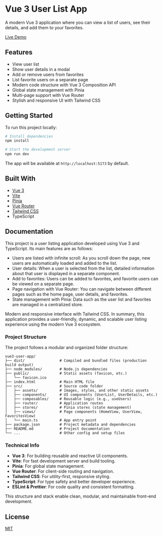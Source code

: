 # Vue 3 User List App

A modern Vue 3 application where you can view a list of users, see their details, and add them to your favorites.

[Live Demo](https://user-list-vue3.netlify.app/)

## Features
- View user list
- Show user details in a modal
- Add or remove users from favorites
- List favorite users on a separate page
- Modern code structure with Vue 3 Composition API
- Global state management with Pinia
- Multi-page support with Vue Router
- Stylish and responsive UI with Tailwind CSS

## Getting Started

To run this project locally:

```bash
# Install dependencies
npm install

# Start the development server
npm run dev
```

The app will be available at `http://localhost:5173` by default.

## Built With
- [Vue 3](https://vuejs.org/)
- [Vite](https://vitejs.dev/)
- [Pinia](https://pinia.vuejs.org/)
- [Vue Router](https://router.vuejs.org/)
- [Tailwind CSS](https://tailwindcss.com/)
- TypeScript


## Documentation

This project is a user listing application developed using Vue 3 and TypeScript. Its main features are as follows:

- Users are listed with infinite scroll: As you scroll down the page, new users are automatically loaded and added to the list.
- User details: When a user is selected from the list, detailed information about that user is displayed in a separate component.
- Add to favorites: Users can be added to favorites, and favorite users can be viewed on a separate page.
- Page navigation with Vue Router: You can navigate between different pages such as the home page, user details, and favorites.
- State management with Pinia: Data such as the user list and favorites are managed in a centralized store.

Modern and responsive interface with Tailwind CSS. In summary, this application provides a user-friendly, dynamic, and scalable user listing experience using the modern Vue 3 ecosystem.

### Project Structure

The project follows a modular and organized folder structure:

```
vue3-user-app/
├── dist/                # Compiled and bundled files (production build output)
├── node_modules/        # Node.js dependencies
├── public/              # Static assets (favicon, etc.)
│   └── favicon.ico
├── index.html           # Main HTML file
├── src/                 # Source code folder
│   ├── assets/          # Images, styles, and other static assets
│   ├── components/      # UI components (UserList, UserDetails, etc.)
│   ├── composables/     # Reusable logic (e.g., useUsers)
│   ├── router/          # Application routes
│   ├── stores/          # Pinia stores (state management)
│   ├── views/           # Page components (HomeView, UserView, FavoritesView)
│   └── main.ts          # App entry point
├── package.json         # Project metadata and dependencies
├── README.md            # Project documentation
└── ...                  # Other config and setup files
```

### Technical Info

- **Vue 3**: For building reusable and reactive UI components.
- **Vite**: For fast development server and build tooling.
- **Pinia**: For global state management.
- **Vue Router**: For client-side routing and navigation.
- **Tailwind CSS**: For utility-first, responsive styling.
- **TypeScript**: For type safety and better developer experience.
- **ESLint & Prettier**: For code quality and consistent formatting.

This structure and stack enable clean, modular, and maintainable front-end development.

## License
[MIT](LICENSE)